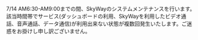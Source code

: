7/14 AM6:30-AM9:00までの間、SkyWayのシステムメンテナンスを行います。該当時間帯でサービス(ダッシュボードの利用、SkyWayを利用したビデオ通話、音声通話、データ通信)が利用出来ない状態が複数回発生いたします。ご迷惑をお掛けし申し訳ございません。